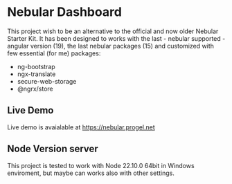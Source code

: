 # Nebular Dashboard

This project wish to be an alternative to the official and now older Nebular Starter Kit.
It has been designed to works with the last - nebular supported - angular version (19), the last nebular packages (15) and customized with few essential (for me) packages:

-  ng-bootstrap
-  ngx-translate
-  secure-web-storage
-  @ngrx/store

## Live Demo

Live demo is avaialable at https://nebular.progel.net

## Node Version server

This project is tested to work with Node 22.10.0 64bit in Windows enviroment, but maybe can works also with other settings.

